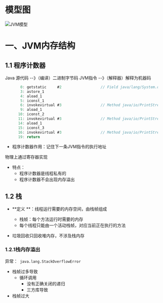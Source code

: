 # 模型图

![JVM模型](D:\学习\ProcessOn图片\JVM\JVM模型.png)

# 一、JVM内存结构

## 1.1 程序计数器

Java 源代码 --》（编译）二进制字节码 JVM指令 --》（解释器）解释为机器码

```java
       0: getstatic     #2                  // Field java/lang/System.out:Ljava/io/PrintStream;
       3: astore_1
       4: aload_1
       5: iconst_1
       6: invokevirtual #3                  // Method java/io/PrintStream.println:(I)V
       9: aload_1
      10: iconst_2
      11: invokevirtual #3                  // Method java/io/PrintStream.println:(I)V
      14: aload_1
      15: iconst_3
      16: invokevirtual #3                  // Method java/io/PrintStream.println:(I)V
      19: return
```

- 程序计数器作用：记住下一条JVM指令的执行地址

物理上通过寄存器实现

- 特点：
  - 程序计数器是线程私有的
  - 程序计数器不会出现内存溢出

## 1.2 栈

- **定义 **：线程运行需要的内存空间，由栈帧组成
  - 栈帧：每个方法运行时需要的内存
  - 每个线程只能由一个活动栈帧，对应当前正在执行的方法

- 垃圾回收只回收堆内存，不涉及栈内存

### 1.2.1栈内存溢出

异常：`` java.lang.StackOverflowError``

- 栈帧过多导致
  - 循环调用
    - 没有正确关闭的递归
    - 三方库导致
- 栈帧过大

